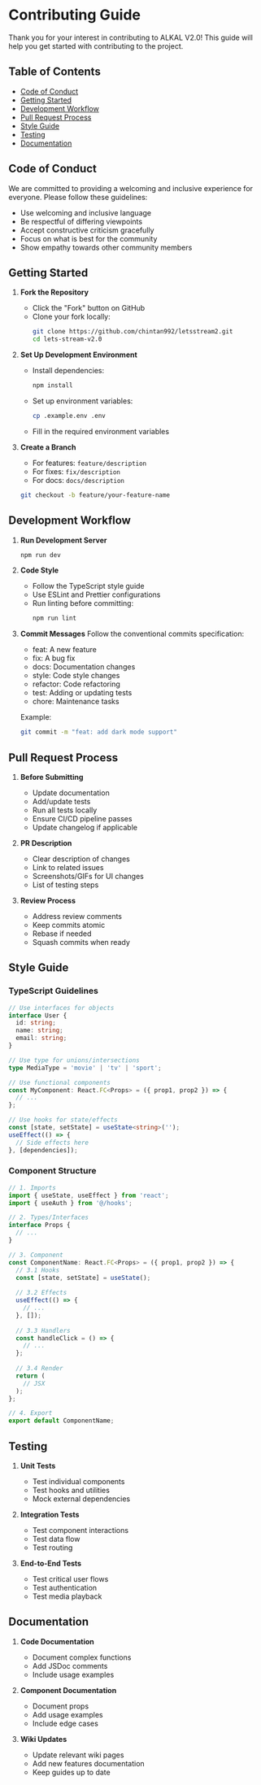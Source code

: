 # Contributing Guide

Thank you for your interest in contributing to ALKAL V2.0! This guide will help you get started with contributing to the project.

## Table of Contents
- [Code of Conduct](#code-of-conduct)
- [Getting Started](#getting-started)
- [Development Workflow](#development-workflow)
- [Pull Request Process](#pull-request-process)
- [Style Guide](#style-guide)
- [Testing](#testing)
- [Documentation](#documentation)

## Code of Conduct

We are committed to providing a welcoming and inclusive experience for everyone. Please follow these guidelines:
- Use welcoming and inclusive language
- Be respectful of differing viewpoints
- Accept constructive criticism gracefully
- Focus on what is best for the community
- Show empathy towards other community members

## Getting Started

1. **Fork the Repository**
   - Click the "Fork" button on GitHub
   - Clone your fork locally:
     ```bash
     git clone https://github.com/chintan992/letsstream2.git
     cd lets-stream-v2.0
     ```

2. **Set Up Development Environment**
   - Install dependencies:
     ```bash
     npm install
     ```
   - Set up environment variables:
     ```bash
     cp .example.env .env
     ```
   - Fill in the required environment variables

3. **Create a Branch**
   - For features: `feature/description`
   - For fixes: `fix/description`
   - For docs: `docs/description`
   ```bash
   git checkout -b feature/your-feature-name
   ```

## Development Workflow

1. **Run Development Server**
   ```bash
   npm run dev
   ```

2. **Code Style**
   - Follow the TypeScript style guide
   - Use ESLint and Prettier configurations
   - Run linting before committing:
     ```bash
     npm run lint
     ```

3. **Commit Messages**
   Follow the conventional commits specification:
   - feat: A new feature
   - fix: A bug fix
   - docs: Documentation changes
   - style: Code style changes
   - refactor: Code refactoring
   - test: Adding or updating tests
   - chore: Maintenance tasks

   Example:
   ```bash
   git commit -m "feat: add dark mode support"
   ```

## Pull Request Process

1. **Before Submitting**
   - Update documentation
   - Add/update tests
   - Run all tests locally
   - Ensure CI/CD pipeline passes
   - Update changelog if applicable

2. **PR Description**
   - Clear description of changes
   - Link to related issues
   - Screenshots/GIFs for UI changes
   - List of testing steps

3. **Review Process**
   - Address review comments
   - Keep commits atomic
   - Rebase if needed
   - Squash commits when ready

## Style Guide

### TypeScript Guidelines
```typescript
// Use interfaces for objects
interface User {
  id: string;
  name: string;
  email: string;
}

// Use type for unions/intersections
type MediaType = 'movie' | 'tv' | 'sport';

// Use functional components
const MyComponent: React.FC<Props> = ({ prop1, prop2 }) => {
  // ...
};

// Use hooks for state/effects
const [state, setState] = useState<string>('');
useEffect(() => {
  // Side effects here
}, [dependencies]);
```

### Component Structure
```typescript
// 1. Imports
import { useState, useEffect } from 'react';
import { useAuth } from '@/hooks';

// 2. Types/Interfaces
interface Props {
  // ...
}

// 3. Component
const ComponentName: React.FC<Props> = ({ prop1, prop2 }) => {
  // 3.1 Hooks
  const [state, setState] = useState();
  
  // 3.2 Effects
  useEffect(() => {
    // ...
  }, []);
  
  // 3.3 Handlers
  const handleClick = () => {
    // ...
  };
  
  // 3.4 Render
  return (
    // JSX
  );
};

// 4. Export
export default ComponentName;
```

## Testing

1. **Unit Tests**
   - Test individual components
   - Test hooks and utilities
   - Mock external dependencies

2. **Integration Tests**
   - Test component interactions
   - Test data flow
   - Test routing

3. **End-to-End Tests**
   - Test critical user flows
   - Test authentication
   - Test media playback

## Documentation

1. **Code Documentation**
   - Document complex functions
   - Add JSDoc comments
   - Include usage examples

2. **Component Documentation**
   - Document props
   - Add usage examples
   - Include edge cases

3. **Wiki Updates**
   - Update relevant wiki pages
   - Add new features documentation
   - Keep guides up to date